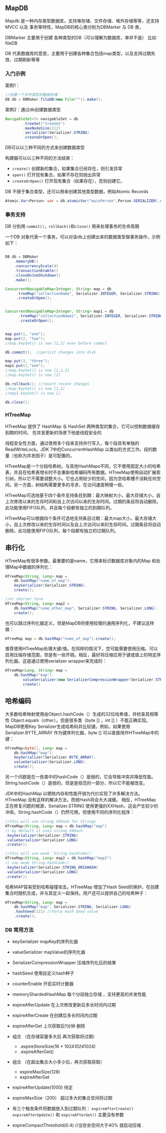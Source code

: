 ## MapDB

Mapdb 是一种内存类型数据库，支持堆存储、文件存储、堆外存储等等，还支持MVCC 以及 事务等特性，MapDB的核心类分别为DBMarker 与 DB 类，

DBMarker 主要用于创建 各种类型的DB（可以理解为数据库，单并不是） 比如 fileDB

DB 代表数据库的意思，主要用于创建各种集合包括map类型，以及支持过期失效，过期刷新等等



### 入门示例

案例1：

```java
//创建一个文件类型的数据存储
DB db = DBMaker.fileDB(new File("")).make();
```



案例2：通过db创建数据类型

```java
NavigableSet<?> navigableSet = db
        .treeSet("treeSet")
        .maxNodeSize(112)
        .serializer(Serializer.STRING)
        .createOrOpen();
```



DB可以以三种不同的方式来创建数据类型

构建器可以以三种不同的方法结束：

- `create()` 创建新的集合，如果集合已经存在，则引发异常
- `open()` 打开现有集合，如果不存在则抛出异常
- `createOrOpen()` 打开现有集合（如果存在），否则创建它。



DB 不限于集合类型，还可以用来创建其他类型数据，例如Atomic Records

```java
Atomic.Var<Person> var = db.atomicVar("mainPerson",Person.SERIALIZER).createOrOpen();
```



### 事务支持

DB 分别用  `commit()`，`rollback()`和`close()` 用来处理事务的生命周期

一个DB 对象代表一个事务，可以对该db上创建出来的数据类型做事务操作，示例如下：

```java

DB db = DBMaker
    .memoryDB()
    .concurrencyScale(4)
    .transactionEnable()
    .closeOnJvmShutdown()
    .make();

ConcurrentNavigableMap<Integer, String> map = db
     .treeMap("collectionName", Serializer.INTEGER, Serializer.STRING)
     .createOrOpen();


ConcurrentNavigableMap<Integer, String> map1 = db
      .treeMap("collectionName1", Serializer.INTEGER, Serializer.STRING)
      .createOrOpen();


map.put(1, "one");
map.put(2, "two");
//map.keySet() is now [1,2] even before commit

db.commit();  //persist changes into disk

map.put(3, "three");
map1.put(1,"one");
//map.keySet() is now [1,2,3]
//map.keySet() is now [1]

db.rollback(); //revert recent changes
//map.keySet() is now [1,2]
//map1.keySet() is now []

db.close();
```



### HTreeMap

HTreeMap 提供了 HashMap 与 HashSet 两种类型的集合，它可以控制数据缓存到期的时间， 在并发更新的场景下他是线程安全的 

 线程安全性方面，通过使用多个段来支持并行写入，每个段具有单独的ReadWriteLock。JDK 7中的ConcurrentHashMap 以类似的方式工作。段的数量（也称为并发因子）是可配置的。 

 HTreeMap是一个分段哈希树。与其他HashMaps不同，它不使用固定大小的哈希表，并且在哈希表增长时不会重新哈希编码所有数据。HTreeMap使用自动扩展索引树，所以它不需要调整大小。它也占用较少的空间，因为空哈希槽不消耗任何空间。另一方面，树结构需要更多的寻求，在访问速度稍慢一些。 

HTreeMap可选地基于四个条件支持条目到期：最大映射大小，最大存储大小，自上次修改以来的生存时间和自上次访问以来的生存时间。过期的条目将自动删除。此功能使用FIFO队列，并且每个段都有独立的到期队列。

 HTreeMap可以根据四个条件可选地支持条目过期：最大map大小，最大存储大小，自上次修改以来的生存时间以及自上次访问以来的生存时间。过期条目将自动删除。此功能使用FIFO队列，每个段都有独立的过期队列。 



## 串行化

HTreeMap有很多参数。最重要的是name，它用来标识数据库对象内的Map 和处理Map中数据的序列化：

```java
HTreeMap<String, Long> map = 
    db.hashMap("name_of_map").
    keySerializer(Serializer.STRING).
    create();

//or shorter form 
HTreeMap<String, Long> map2 = 
    db.hashMap("some_other_map", Serializer.STRING, Serializer.LONG).
    create();
```

也可以跳过序列化器定义，但是MapDB将使用较慢的通用序列化，不建议这样做：

```java
HTreeMap map = db.hashMap("name_of_map").create();
```

推荐使用HTreeMap处理大键/值。在同样的情况下，您可能需要使用压缩。可以启用压缩存储范围，但是有一些开销。相反，最好将压缩应用于键或值上的特定序列化器。这是通过使用serializer wrapper来完成的：

```java
HTreeMap<Long, String> map = 
    db.hashMap("map").
        valueSerializer(new SerializerCompressionWrapper(Serializer.STRING)).
        create()
```





## 哈希编码

大多数哈希映射使用由Object.hashCode（）生成的32位哈希值，并检查其相等性
Object.equals（other）。但是很多类（byte [] ，int [] ）不能正确实现。
MapDB使用Key Serializer生成哈希码并比较键。例如，如果使用Serializer.BYTE_ARRAY 作为键序列化器，byte [] 可以直接用作HTreeMap中的键：

```java
HTreeMap<byte[], Long> map = 
    db.hashMap("map").
    keySerializer(Serializer.BYTE_ARRAY).
    valueSerializer(Serializer.LONG).
    create();
```

另一个问题是在一些类中的hashCode（）是弱的，它会导致冲突并降低性能。String.hashCode（）是弱的，但是是规范的一部分，所以它不能被改变。

JDK中的HashMap 以牺牲内存和性能开销为代价实现了许多解决方法。HTreeMap 没有这样的解决方法，而弱Hash将会大大减缓。
相反，HTreeMap 正在修复问题的根源，Serializer.STRING 使用更强的XXHash，这会产生较少的冲突。String.hashCode（）仍然可用，但使用不同的序列化程序：

```java
//this will use strong XXHash for Strings 
HTreeMap<String, Long> map = db.hashMap("map")
// by default it uses strong XXHash
.keySerializer(Serializer.STRING)
.valueSerializer(Serializer.LONG)
.create();

//this will use weak `String.hashCode()` 
HTreeMap<String, Long> map2 = db.hashMap("map2")
// use weak String.hashCode()
.keySerializer(Serializer.STRING_ORIGHASH)
.valueSerializer(Serializer.LONG)
.create();
```

哈希MAP容易受到哈希碰撞攻击。HTreeMap 增加了Hash Seed的保护。在创建集合时随机生成，并与其定义一起保持。用户还可以提供自己的哈希种子：

```java
HTreeMap<String, Long> map = 
    db.hashMap("map", Serializer.STRING, Serializer.LONG)
    .hashSeed(111) //force Hash Seed value
    .create();
```



### DB 常用方法

- keySerializer mapKey的序列化器
- valueSerializer mapValue的序列化器
- SerializerCompressionWrapper 压缩序列化后的结果
- hashSeed  使用自定义hash种子
-  counterEnable   开启实时计数器
-  memoryShardedHashMap    每个分段独立存储 ，支持更高的并发性能
-  expireAfterUpdate  在上次修改更新后多长时间内过期
-  expireAfterCreate   在创建后多长时间内过期
-  expireAfterGet   上次获取后1分钟 删除 

- 组合 （在存储容量多大后 再次获取将过期）
  -  .expireStoreSize(16 * 1024*1024*1024)      
  -   .expireAfterGet() 

- 组合 （在超出集合大小多少后，再次获取获取）

  -  expireMaxSize(128) 
  -  expireAfterGet 

-  expireAfterUpdate(1000)  待定

  

-  expireMaxSize（200） 超过多大的集合空间将过期

  -  有三个触发条件将数据放入到过期队列：
    `expireAfterCreate()` `expireAfterUpdate()` 和 `expireAfterGet()` 主要没有参数 

- expireCompactThreshold(0.4)    //当空余空间大于40% 就启动压缩        .